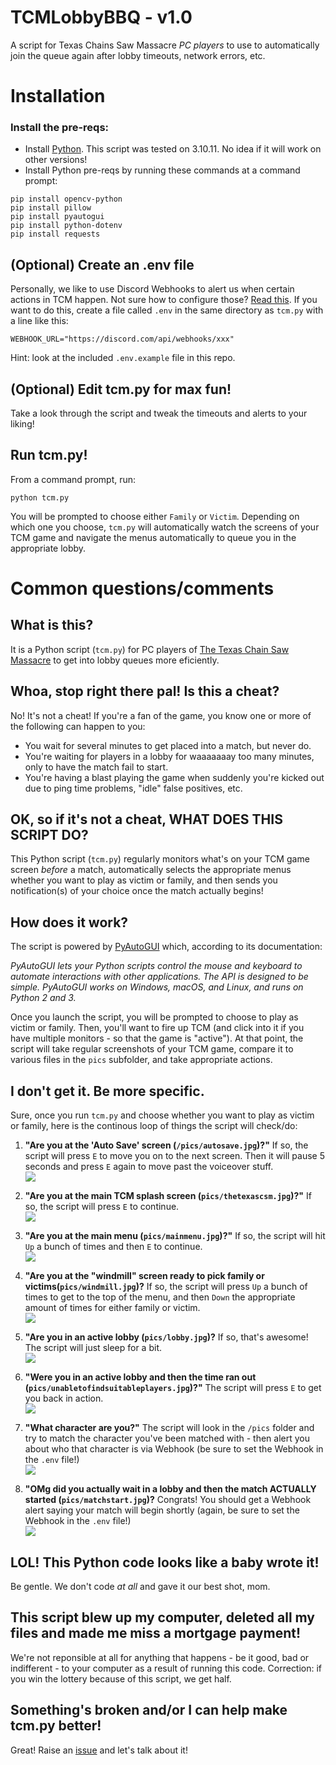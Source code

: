 # TCMLobbyBBQ - v1.0
A script for Texas Chains Saw Massacre *PC players* to use to automatically join the queue again after lobby timeouts, network errors, etc.

# Installation
### Install the pre-reqs:
* Install [Python](https://www.python.org/downloads/windows/).  This script was tested on 3.10.11.  No idea if it will work on other versions!
* Install Python pre-reqs by running these commands at a command prompt:

```
pip install opencv-python
pip install pillow
pip install pyautogui
pip install python-dotenv
pip install requests 
```

## (Optional) Create an .env file
Personally, we like to use Discord Webhooks to alert us when certain actions in TCM happen. Not sure how to configure those?  [Read this](https://support.discord.com/hc/en-us/articles/228383668-Intro-to-Webhooks).
If you want to do this, create a file called `.env` in the same directory as `tcm.py` with a line like this:

```
WEBHOOK_URL="https://discord.com/api/webhooks/xxx"
```

Hint: look at the included `.env.example` file in this repo.

## (Optional) Edit tcm.py for max fun!
Take a look through the script and tweak the timeouts and alerts to your liking!

## Run tcm.py!
From a command prompt, run:

```
python tcm.py
```

You will be prompted to choose either `Family` or `Victim`.  Depending on which one you choose, `tcm.py` will automatically watch the screens of your TCM game and navigate the menus automatically to queue you in the appropriate lobby.


# Common questions/comments

## What is this?
It is a Python script (`tcm.py`) for PC players of [The Texas Chain Saw Massacre](https://www.txchainsawgame.com/) to get into lobby queues more eficiently.

## Whoa, stop right there pal! Is this a cheat?
No!  It's not a cheat!  If you're a fan of the game, you know one or more of the following can happen to you:

* You wait for several minutes to get placed into a match, but never do.
* You're waiting for players in a lobby for waaaaaaay too many minutes, only to have the match fail to start.
* You're having a blast playing the game when suddenly you're kicked out due to ping time problems, "idle" false positives, etc.

## OK, so if it's not a cheat, WHAT DOES THIS SCRIPT DO?
This Python script (`tcm.py`) regularly monitors what's on your TCM game screen *before* a match, automatically selects the appropriate menus whether you want to play as victim or family, and then sends you notification(s) of your choice once the match actually begins!

## How does it work?
The script is powered by [PyAutoGUI](https://pyautogui.readthedocs.io/en/latest/) which, according to its documentation:

*PyAutoGUI lets your Python scripts control the mouse and keyboard to automate interactions with other applications. The API is designed to be simple. PyAutoGUI works on Windows, macOS, and Linux, and runs on Python 2 and 3.*

Once you launch the script, you will be prompted to choose to play as victim or family.  Then, you'll want to fire up TCM (and click into it if you have multiple monitors - so that the game is "active").  At that point, the script will take regular screenshots of your TCM game, compare it to various files in the `pics` subfolder, and take appropriate actions.

## I don't get it.  Be more specific.
Sure, once you run `tcm.py` and choose whether you want to play as victim or family, here is the continous loop of things the script will check/do:

1. **"Are you at the 'Auto Save' screen (`/pics/autosave.jpg`)?"**  If so, the script will press `E` to move you on to the next screen.  Then it will pause 5 seconds and press `E` again to move past the voiceover stuff.  
![](pics/autosave.jpg)

2. **"Are you at the main TCM splash screen (`pics/thetexascsm.jpg`)?"**  If so, the script will press `E` to continue.  
![](pics/thetexascsm.jpg)

3. **"Are you at the main menu (`pics/mainmenu.jpg`)?"** If so, the script will hit `Up` a bunch of times and then `E` to continue.  
![](pics/mainmenu.jpg)

4. **"Are you at the "windmill" screen ready to pick family or victims(`pics/windmill.jpg`)?**  If so, the script will press `Up` a bunch of times to get to the top of the menu, and then `Down` the appropriate amount of times for either family or victim.  
![](pics/windmill.jpg)

5. **"Are you in an active lobby (`pics/lobby.jpg`)?**  If so, that's awesome!  The script will just sleep for a bit.  
![](pics/lobby.jpg)

6. **"Were you in an active lobby and then the time ran out (`pics/unabletofindsuitableplayers.jpg`)?"** The script will press `E` to get you back in action.  
![](pics/unabletofindsuitableplayers.jpg)

7. **"What character are you?"** The script will look in the `/pics` folder and try to match the character you've been matched with - then alert you about who that character is via Webhook (be sure to set the Webhook in the `.env` file!)  
![](pics/leland.jpg)

8. **"OMg did you actually wait in a lobby and then the match ACTUALLY started (`pics/matchstart.jpg`)?** Congrats!  You should get a Webhook alert saying your match will begin shortly (again, be sure to set the Webhook in the `.env` file!)  
![](pics/matchstart.jpg)

## LOL!  This Python code looks like a baby wrote it!
Be gentle.  We don't code *at all* and gave it our best shot, mom.

## This script blew up my computer, deleted all my files and made me miss a mortgage payment!
We're not reponsible at all for anything that happens - be it good, bad or indifferent - to your computer as a result of running this code.  Correction: if you win the lottery because of this script, we get half.

## Something's broken and/or I can help make tcm.py better!
Great!  Raise an [issue](https://github.com/7MinSec/TCMLobbyBBQ/issues) and let's talk about it!
